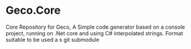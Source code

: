# Geco.Core
Core Repository for Geco, A Simple code generator based on a console project, running on .Net core and using C# interpolated strings. Format suitable to be used a s git submodule
